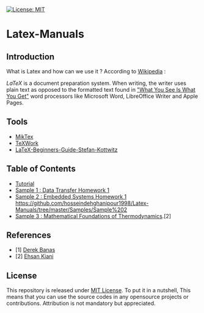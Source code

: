 [![License: MIT](https://img.shields.io/badge/License-MIT-yellow.svg)](https://opensource.org/licenses/MIT)
# Latex-Manuals

## Introduction
What is Latex and how can we use it ?
According to [Wikipedia](https://en.wikipedia.org/wiki/LaTeX) :

_LaTeX_  is a document preparation system. When writing, the writer uses plain text as opposed to the formatted text found in ["What You See Is What You Get"](https://en.wikipedia.org/wiki/WYSIWYG) word processors like Microsoft Word, LibreOffice Writer and Apple Pages.

## Tools
   - [MikTex](https://miktex.org/)
   - [TeXWork](http://www.tug.org/texworks/)
   - [LaTeX-Beginners-Guide-Stefan-Kottwitz](https://www.amazon.com/LaTeX-Beginners-Guide-Stefan-Kottwitz/dp/1847199860/ref=as_li_ss_tl?ie=UTF8&qid=1546539603&sr=8-1&keywords=LaTeX+Beginner%27s+Guide&linkCode=sl1&tag=nethta-20&linkId=7de0c9347682631ceb203502bc50a5fe&language=en_US)

## Table of Contents
  - [Tutorial](https://github.com/hosseindehghanipour1998/Latex-Tutorial/blob/master/Tutorial/readme.md)
  - [Sample 1 : Data Transfer Homework 1](https://github.com/hosseindehghanipour1998/Latex-Tutorial/tree/master/Samples/Sample%201)
  - [Sample 2 : Embedded Systems Homework 1 ](https://github.com/hosseindehghanipour1998/Latex-Manuals/tree/master/Samples/Sample%202)
  https://github.com/hosseindehghanipour1998/Latex-Manuals/tree/master/Samples/Sample%202
  - [Sample 3 : Mathematical Foundations of Thermodynamics](https://github.com/hosseindehghanipour1998/Latex-Manuals/tree/master/Samples/Sample%203).[2]
  

## References
  - [1] [Derek Banas](http://www.newthinktank.com/2019/01/latex-tutorial/)
  - [2] [Ehsan Kiani](https://gitlab.com/ehsankiani)
   

## License 
This repository is released under [MIT License](https://opensource.org/licenses/MIT). To put it in a nutshell, This means that you can use the source codes in any opensource projects or contributions. Attribution is not mandatory but appreciated.
